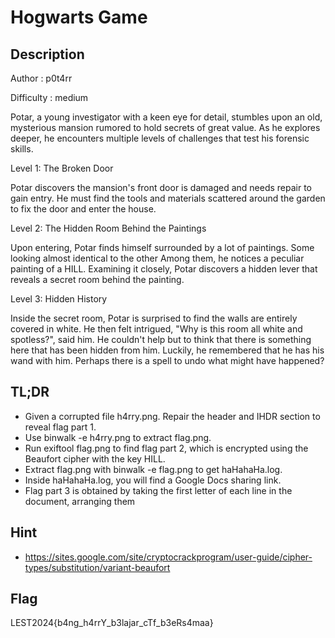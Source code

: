 # Hogwarts Game
## Description

Author : p0t4rr

Difficulty : medium

Potar, a young investigator with a keen eye for detail, stumbles upon an old, mysterious mansion rumored to hold secrets of great value. As he explores deeper, he encounters multiple levels of challenges that test his forensic skills.

Level 1: The Broken Door

Potar discovers the mansion's front door is damaged and needs repair to gain entry. He must find the tools and materials scattered around the garden to fix the door and enter the house.

Level 2: The Hidden Room Behind the Paintings

Upon entering, Potar finds himself surrounded by a lot of paintings. Some looking almost identical to the other
Among them, he notices a peculiar painting of a HILL. Examining it closely, Potar discovers a hidden lever that reveals a secret room behind the painting.

Level 3: Hidden History

Inside the secret room, Potar is surprised to find the walls are entirely covered in white. He then felt intrigued, "Why is this room all white and spotless?", said him. He couldn't help but to think that there is something here that has been hidden from him. Luckily, he remembered that he has his wand with him. Perhaps there is a spell to undo what might have happened? 

## TL;DR

- Given a corrupted file h4rry.png. Repair the header and IHDR section to reveal flag part 1.
- Use binwalk -e h4rry.png to extract flag.png.
- Run exiftool flag.png to find flag part 2, which is encrypted using the Beaufort cipher with the key HILL.
- Extract flag.png with binwalk -e flag.png to get haHahaHa.log.
- Inside haHahaHa.log, you will find a Google Docs sharing link.
- Flag part 3 is obtained by taking the first letter of each line in the document, arranging them

## Hint

- https://sites.google.com/site/cryptocrackprogram/user-guide/cipher-types/substitution/variant-beaufort

## Flag

LEST2024{b4ng_h4rrY_b3lajar_cTf_b3eRs4maa}
